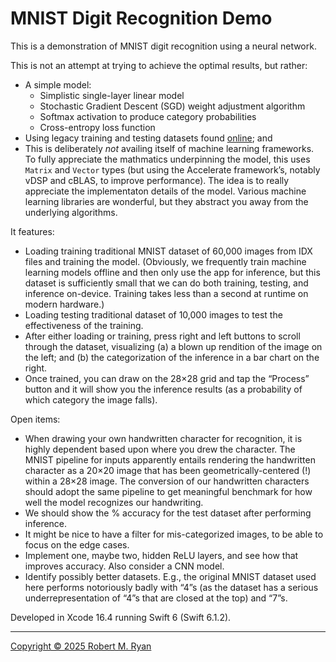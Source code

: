# MNIST Digit Recognition Demo

This is a demonstration of MNIST digit recognition using a neural network.

This is not an attempt at trying to achieve the optimal results, but rather:

 * A simple model:
     * Simplistic single-layer linear model
     * Stochastic Gradient Descent (SGD) weight adjustment algorithm
     * Softmax activation to produce category probabilities
     * Cross-entropy loss function
 * Using legacy training and testing datasets found [online](https://github.com/cvdfoundation/mnist?tab=readme-ov-file#mnist); and
 * This is deliberately *not* availing itself of machine learning frameworks. To fully appreciate the mathmatics underpinning the model, this uses `Matrix` and `Vector` types (but using the Accelerate framework’s, notably vDSP and cBLAS, to improve performance). The idea is to really appreciate the implementaton details of the model. Various machine learning libraries are wonderful, but they abstract you away from the underlying algorithms.

It features:

 * Loading training traditional MNIST dataset of 60,000 images from IDX files and training the model. (Obviously, we frequently train machine learning models offline and then only use the app for inference, but this dataset is sufficiently small that we can do both training, testing, and inference on-device. Training takes less than a second at runtime on modern hardware.)
 * Loading testing traditional dataset of 10,000 images to test the effectiveness of the training.
 * After either loading or training, press right and left buttons to scroll through the dataset, visualizing (a) a blown up rendition of the image on the left; and (b) the categorization of the inference in a bar chart on the right.
 * Once trained, you can draw on the 28×28 grid and tap the “Process” button and it will show you the inference results (as a probability of which category the image falls).

Open items:

 * When drawing your own handwritten character for recognition, it is highly dependent based upon where you drew the character. The MNIST pipeline for inputs apparently entails rendering the handwritten character as a 20×20 image that has been geometrically-centered (!) within a 28×28 image. The conversion of our handwritten characters should adopt the same pipeline to get meaningful benchmark for how well the model recognizes our handwriting.
 * We should show the % accuracy for the test dataset after performing inference.
 * It might be nice to have a filter for mis-categorized images, to be able to focus on the edge cases.
 * Implement one, maybe two, hidden ReLU layers, and see how that improves accuracy. Also consider a CNN model.
 * Identify possibly better datasets. E.g., the original MNIST dataset used here performs notoriously badly with “4”s (as the dataset has a serious underrepresentation of “4”s that are closed at the top) and “7”s.

Developed in Xcode 16.4 running Swift 6 (Swift 6.1.2).

- - -

[Copyright © 2025 Robert M. Ryan](LICENSE.md)
